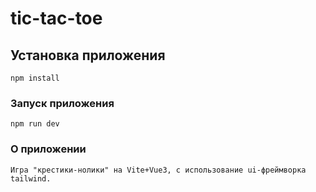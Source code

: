 # tic-tac-toe

## Установка приложения
```
npm install
```

### Запуск приложения
```
npm run dev
```

### О приложении
```
Игра "крестики-нолики" на Vite+Vue3, с использование ui-фреймворка tailwind.
```
